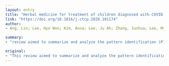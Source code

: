 ```yaml
---
layout: entry
title: "Herbal medicine for treatment of children diagnosed with COVID-19: A review of guidelines"
link: "https://doi.org/10.1016/j.ctcp.2020.101174"
author:
- Ang, Lin; Lee, Hye Won; Kim, Anna; Lee, Ju Ah; Zhang, Junhua; Lee, Myeong Soo

summary:
- "review aimed to summarize and analyze the pattern identification (PI), herbal formulae, and composition of herbs provided by recent guidelines for the treatment of pediatric COVID-19. Seven data sources were reviewed until March 25, 2020. All 3 guidelines were provincial guidelines from China. Results showed that there were 4 stages, 12 PIs, and 13 herbal formulas recommended by the provincial guidelines. This review serves as a reference for the use of traditional medicine in the treatment."

original:
- "This review aimed to summarize and analyze the pattern identification (PI), herbal formulae, and composition of herbs provided by recent guidelines for the treatment of pediatric COVID-19. Seven data sources were reviewed until March 25, 2020. We analyzed the herbal formulae included in the guidelines and performed a network analysis to identify the frequency of herbs recommended in the herbal formulae. All 3 guidelines were provincial guidelines from China. Our results showed that there were 4 stages, 12 PIs, and 13 herbal formulae recommended by the provincial guidelines. These herbal formulae included a total of 56 herbs. Based on our network analysis, Scutellariae Radix was paired with Artemisiae Annuae Herba in one cluster. In another cluster, Armeniacae Semen was paired with Coicis Semen and Ephedrae Herba was paired with Gypsum Fibrosum. This review serves as a reference for the use of traditional medicine in the treatment of pediatric COVID-19."
---
```


